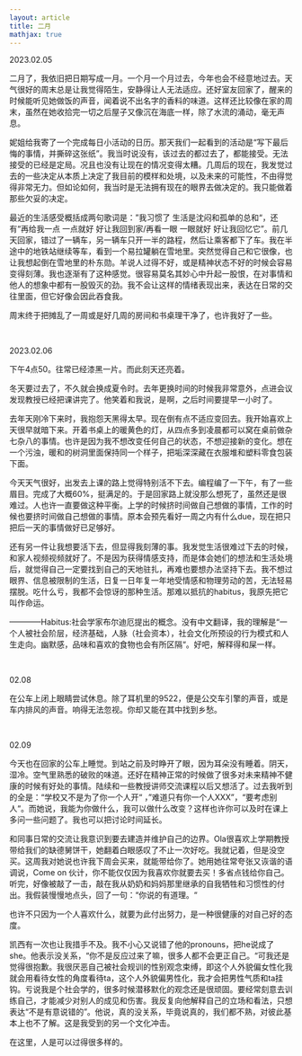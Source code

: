 ```yaml
---
layout: article
title: 二月
mathjax: true
---
```


2023.02.05  

二月了，我依旧把日期写成一月。一个月一个月过去，今年也会不经意地过去。天气很好的周末总是让我觉得陌生，安静得让人无法适应。还好室友回家了，醒来的时候能听见她做饭的声音，闻着说不出名字的香料的味道。这样还比较像在家的周末，虽然在她收拾完一切之后屋子又像沉在海底一样，除了水流的涌动，毫无声息。  

妮姐给我寄了一个完成每日小活动的日历。那天我们一起看到的活动是“写下最后悔的事情，并撕碎这张纸”。我当时说没有，该过去的都过去了，都能接受。无法接受的已经是定局。况且也没有让现在的情况变得太糟。几周后的现在，我发觉过去的一些决定从本质上决定了我目前的模样和处境，以及未来的可能性，不由得觉得非常无力。但如论如何，我当时是无法拥有现在的眼界去做决定的。我只能做着那些欠妥的决定。 

最近的生活感受概括成两句歌词是：”我习惯了 生活是沈闷和孤单的总和“，还有“再给我一点 一点就好 好让我回到家/再看一眼 一眼就好 好让我回忆它”。前几天回家，错过了一辆车，另一辆车只开一半的路程，然后让乘客都下了车。我在半途中的地铁站继续等车，看到一个易拉罐躺在雪地里。突然觉得自己和它很像，也让我想起倒在雪地里的朴东勋。羊说人过得不好，或是精神状态不好的时候会容易变得刻薄。我也逐渐有了这种感觉。很容易莫名其妙心中升起一股恨，在对事情和他人的想象中都有一股毁灭的劲。我不会让这样的情绪表现出来，表达在日常的交往里面，但它好像会因此吞食我。  

周末终于把摊乱了一周或是好几周的房间和书桌理干净了，也许我好了一些。

&nbsp;

2023.02.06  

下午4点50。往常已经漆黑一片。而此刻天还亮着。

冬天要过去了，不久就会换成夏令时。去年更换时间的时候我非常意外，点进会议发现教授已经把课讲完了。他笑着和我说，是啊，之后时间要提早一小时了。

去年天刚冷下来时，我抱怨天黑得太早。现在倒有点不适应变回去。我开始喜欢上天很早就暗下来。开着书桌上的暖黄色的灯，从四点多到凌晨都可以窝在桌前做杂七杂八的事情。也许是因为我不想改变任何自己的状态，不想迎接新的变化。想在一个污浊，暖和的树洞里面保持同一个样子，把垢深深藏在衣服堆和塑料零食包装下面。

今天天气很好，出发去上课的路上觉得特别活不下去。编程编了一下午，有了一些眉目。完成了大概60%，挺满足的。于是回家路上就没那么想死了，虽然还是很难过。人也许一直要做这种平衡。上学的时候挤时间做自己想做的事情，工作的时候也要挤时间做自己想做的事情。原本会预先看好一周之内有什么due，现在把只把后一天的事情做好已足够好。

还有另一件让我想要活下去，但显得我刻薄的事。我发觉生活很难过下去的时候，和家人视频视频就好了。不是因为获得情感支持，而是体会她们的想法和生活处境后，就觉得自己一定要找到自己的天地驻扎，再难也要想办法坚持下去。我不想过眼界、信息被限制的生活，日复一日年复一年地受情感和物理劳动的苦，无法轻易摆脱。吃什么亏，我都不会惊讶的那种生活。那难以抵抗的habitus，我原先把它叫作命运。

————Habitus:社会学家布尔迪厄提出的概念。没有中文翻译，我的理解是“一个人被社会阶层，经济基础，人脉（社会资本），社会文化所预设的行为模式和人生走向。幽默感，品味和喜欢的食物也会有所区隔“。好吧，解释得和屎一样。  

&nbsp;

02.08  

在公车上闭上眼睛尝试休息。除了耳机里的9522，便是公交车引擎的声音，或是车内排风的声音。响得无法忽视。你却又能在其中找到乡愁。

&nbsp;

02.09  

今天也在回家的公车上睡觉。到站之前及时睁开了眼，因为耳朵没有睡着。阴天，湿冷。空气里熟悉的破败的味道。还好在精神正常的时候做了很多对未来精神不健康的时候有好处的事情。陆续和一些教授讲师交流课程以后又想活了。过去我听到的全是：“学校又不是为了你一个人开“ ，”难道只有你一个人XXX”，“要考虑别人“。而她说，我能为你做什么，我可以做什么改变？这样也许你可以及时在课上多问一些问题了。我也可以把讨论时间延长。  

和同事日常的交流让我意识到要去建造并维护自己的边界。Ola很喜欢上学期教授带给我们的缺德舅饼干，她翻着白眼感叹了不止一次好吃。我就记着，但是没空买。这周我对她说也许我下周会买来，就能带给你了。她用她往常夸张又诙谐的语调说，Come on 伙计，你不能仅仅因为我喜欢你就要去买！多省点钱给你自己。听完，好像被敲了一击，敲在我从奶奶和妈妈那里继承的自我牺牲和习惯性的付出。我假装慢慢地点头，回了一句：“你说的有道理。“  

也许不只因为一个人喜欢什么，就要为此付出努力，是一种很健康的对自己好的态度。

凯西有一次也让我措手不及。我不小心又说错了他的pronouns，把he说成了she。他表示没关系，“你不是反应过来了嘛，很多人都不会更正自己。“可我还是觉得很抱歉。我很厌恶自己被社会规训的性别观念束缚，即这个人外貌偏女性化我就会用看待女性的角度看待ta，这个人外貌偏男性化，我才会把男性气质和ta挂钩。亏说我是个社会学的，很多时候潜移默化的观念还是很顽固。要经常刻意去训练自己，才能减少对别人的成见和伤害。我反复向他解释自己的立场和看法，只想表达“不是有意说错的”。他说，真的没关系，毕竟说真的，我们都不熟，对彼此基本上也不了解。这是我受到的另一个文化冲击。  

在这里，人是可以过得很多样的。






